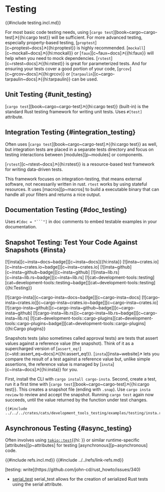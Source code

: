 # Testing

{{#include testing.incl.md}}

For most basic code testing needs, using [`cargo test`][book~cargo~cargo-test]↗{{hi:cargo test}} will be sufficient. For more advanced testing, especially property-based testing, [`proptest`][c~proptest~docs]↗{{hi:proptest}} is highly recommended. [`mockall`][c~mockall~docs]↗{{hi:mockall}} or [`faux`][c~faux~docs]↗{{hi:faux}} will help when you need to mock dependencies. [`rstest`][c~rstest~docs]↗{{hi:rstest}} is great for parameterized tests. And for ensuring your tests cover a good portion of your code, [`grcov`][c~grcov~docs]↗{{hi:grcov}} or [`tarpaulin`][c~cargo-tarpaulin~docs]↗{{hi:tarpaulin}} can be used.

## Unit Testing {#unit_testing}

[`cargo test`][book~cargo~cargo-test]↗{{hi:cargo test}} (built-in) is the standard Rust testing framework for writing unit tests. Uses `#[test]` attribute.

## Integration Testing {#integration_testing}

Often uses [`cargo test`][book~cargo~cargo-test]↗{{hi:cargo test}} as well, but integration tests are placed in a separate tests directory and focus on testing interactions between [modules][p~modules] or components.

[`rstest`][c~rstest~docs]↗{{hi:rstest}} is a resource-based test framework for writing data-driven tests.

This framework focuses on integration-testing, that means external software, not necessarily written in rust.
`rtest` works by using stateful resources. It uses [macros][p~macros] to build a executable binary that can handle all your filters and returns a nice output.

## Documentation Testing {#doc_testing}

Uses `#[doc = "```"]` in doc comments to embed testable examples in your documentation.

## Snapshot Testing: Test Your Code Against Snapshots {#insta}

[![insta][c~insta~docs~badge]][c~insta~docs]{{hi:insta}}
[![insta~crates.io][c~insta~crates.io~badge]][c~insta~crates.io]
[![insta~github][c~insta~github~badge]][c~insta~github]
[![insta~lib.rs][c~insta~lib.rs~badge]][c~insta~lib.rs]
[![cat~development-tools::testing][cat~development-tools::testing~badge]][cat~development-tools::testing]{{hi:Testing}}

[![cargo-insta][c~cargo-insta~docs~badge]][c~cargo-insta~docs]
[![cargo-insta~crates.io][c~cargo-insta~crates.io~badge]][c~cargo-insta~crates.io]
[![cargo-insta~github][c~cargo-insta~github~badge]][c~cargo-insta~github]
[![cargo-insta~lib.rs][c~cargo-insta~lib.rs~badge]][c~cargo-insta~lib.rs]
[![cat~development-tools::cargo-plugins][cat~development-tools::cargo-plugins~badge]][cat~development-tools::cargo-plugins]{{hi:Cargo plugins}}

Snapshots tests (also sometimes called approval tests) are tests that assert values against a reference value (the snapshot). Think of it as a supercharged version of [`assert_eq!`][c~std::assert_eq~docs]↗{{hi:assert_eq!}}. [`insta`][insta~website]↗ lets you compare the result of a test against a reference value but, unlike simple assertions, the reference value is managed by [`insta`][c~insta~docs]↗{{hi:insta}} for you.

First, install the CLI with `cargo install cargo-insta`. Second, create a test, run it a first time with [`cargo test`][book~cargo~cargo-test]↗{{hi:cargo test}}. This creates a snapshot file (ending with `.snap`). Use `cargo insta review` to review and accept the snapshot. Running `cargo test` again now succeeds, until the value returned by the function under test changes.

```rust,editable
{{#include ../../../crates/cats/development_tools_testing/examples/testing/insta.rs:example}}
```

## Asynchronous Testing {#async_testing}

Often involves using [`tokio::test`]( ){{hi: }} or similar runtime-specific [attributes][p~attributes] for testing [asynchronous][p~asynchronous] code.

{{#include refs.incl.md}}
{{#include ../../refs/link-refs.md}}

<div class="hidden">
[testing: write](https://github.com/john-cd/rust_howto/issues/340)

- [serial_test](https://docs.rs/serial_test/latest/serial_test) serial_test allows for the creation of serialized Rust tests using the serial attribute.

</div>
